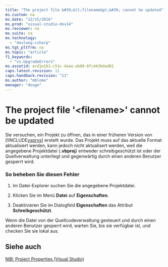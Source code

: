 ```yaml
---
title: "The project file &#39;&lt;filename&gt;&#39; cannot be updated"
ms.custom: na
ms.date: "12/15/2016"
ms.prod: "visual-studio-dev14"
ms.reviewer: na
ms.suite: na
ms.technology: 
  - "devlang-csharp"
ms.tgt_pltfrm: na
ms.topic: "article"
f1_keywords: 
  - "vs.UpgradeErrors"
ms.assetid: ecd1e161-c51c-4aaa-ab80-8fc443bdad81
caps.latest.revision: 11
caps.handback.revision: "11"
ms.author: "mblome"
manager: "douge"
---
```

# The project file &#39;&lt;filename&gt;&#39; cannot be updated
Sie versuchen, ein Projekt zu öffnen, das in einer früheren Version von [!INCLUDE[vsprvs](../assembler/masm/includes/vsprvs_md.md)] erstellt wurde.  Das Projekt muss auf das aktuelle Format aktualisiert werden, kann jedoch nicht aktualisert werden, weil die angegebene Projektdatei \(**.vbproj**\) entweder schreibgeschützt ist oder der Quellverwaltung unterliegt und gegenwärtig durch einen anderen Benutzer gesperrt wird.  
  
### So beheben Sie diesen Fehler  
  
1.  Im Datei\-Explorer suchen Sie die angegebene Projektdatei.  
  
2.  Klicken Sie im Menü **Datei** auf **Eigenschaften**.  
  
3.  Deaktivieren Sie im Dialogfeld **Eigenschaften** das Attribut **Schreibgeschützt**.  
  
 Wenn die Datei von der Quellcodeverwaltung gesteuert und durch einen anderen Benutzer gesperrt wird, warten Sie, bis sie verfügbar ist, und checken Sie sie lokal aus.  
  
## Siehe auch  
 [NIB: Project Properties \(Visual Studio\)](assetId:///eb4c97ed-f667-4850-98d0-6e2a4d21bbca)